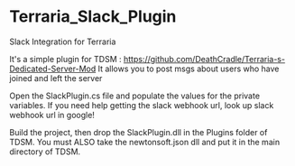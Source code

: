 # Terraria_Slack_Plugin
Slack Integration for Terraria

It's a simple plugin for TDSM : https://github.com/DeathCradle/Terraria-s-Dedicated-Server-Mod
It allows you to post msgs about users who have joined and left the server

Open the SlackPlugin.cs file and populate the values for the private variables. If you need help getting the slack webhook url, 
look up slack webhook url in google!

Build the project, then drop the SlackPlugin.dll in the Plugins folder of TDSM. You must ALSO take the newtonsoft.json dll
and put it in the main directory of TDSM. 
